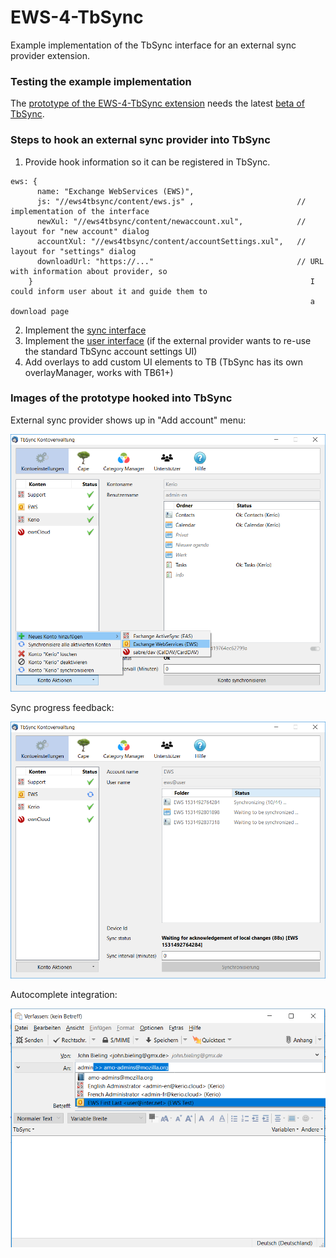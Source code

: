 # EWS-4-TbSync
Example implementation of the TbSync interface for an external sync provider extension.

### Testing the example implementation

The [prototype of the EWS-4-TbSync extension](https://github.com/jobisoft/EWS-4-TbSync/releases) needs the latest [beta of TbSync](https://github.com/jobisoft/TbSync/releases).
 
### Steps to hook an external sync provider into TbSync

1. Provide hook information so it can be registered in TbSync.
```
ews: {
      name: "Exchange WebServices (EWS)", 
      js: "//ews4tbsync/content/ews.js" ,                       // implementation of the interface
      newXul: "//ews4tbsync/content/newaccount.xul",            // layout for "new account" dialog
      accountXul: "//ews4tbsync/content/accountSettings.xul",   // layout for "settings" dialog
      downloadUrl: "https://..."                                // URL with information about provider, so
    }                                                              I could inform user about it and guide them to
                                                                   a download page
```

2. Implement the [sync interface](https://github.com/jobisoft/EWS-4-TbSync/blob/v0.2/content/ews.js#L6-L273)
3. Implement the [user interface](https://github.com/jobisoft/EWS-4-TbSync/blob/v0.2/content/ews.js#L282-L471) (if the external provider wants to re-use the standard TbSync account settings UI)
4. Add overlays to add custom UI elements to TB (TbSync has its own overlayManager, works with TB61+)

### Images of the prototype hooked into TbSync

External sync provider shows up in "Add account" menu:

![image](https://github.com/jobisoft/EWS-4-TbSync/raw/master/screenshots/add_account.png)

Sync progress feedback:

![image](https://github.com/jobisoft/EWS-4-TbSync/raw/master/screenshots/sync_progress.png)

Autocomplete integration:

![image](https://github.com/jobisoft/EWS-4-TbSync/raw/master/screenshots/autocomplete.png)

